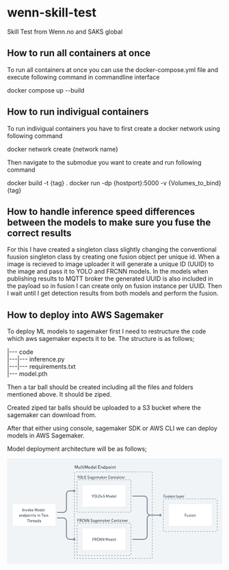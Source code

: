 # wenn-skill-test

Skill Test from Wenn.no and SAKS global

## How to run all containers at once
To run all containers at once you can use the docker-compose.yml file and execute following command in commandline interface

docker compose up --build

## How to run indivigual containers
To run indivigual containers you have to first create a docker network using following command

docker network create {network name}

Then navigate to the submodue you want to create and run following command

docker build -t {tag} .
docker run -dp {hostport}:5000 -v {Volumes_to_bind} {tag}

## How to handle inference speed differences between the models to make sure you fuse the correct results

For this I have created a singleton class slightly changing the conventional fuusion singleton class by creating one fusion object per unique id.
When a image is recieved to image uploader it will generate a unique ID (UUID) to the image and pass it to YOLO and FRCNN models.
In the models when publishing results to MQTT broker the generated UUID is also included in the payload so in fusion I can create 
only on fusion instance per UUID. Then I wait until I get detection results from both models and perform the fusion.

## How to deploy into AWS Sagemaker

To deploy ML models to sagemaker first I need to restructure the code which aws sagemaker expects it to be. The structure is as follows;

|--- code  
|---|--- inference.py  
|---|--- requirements.txt  
|--- model.pth  
 
Then a tar ball should be created including all the files and folders mentioned above. It should be ziped.

Created ziped tar balls should be uploaded to a S3 bucket where the sagemaker can download from.

After that either using console, sagemaker SDK or AWS CLI we can deploy models in AWS Sagemaker.

Model deployment architecture will be as follows;

![title](sagemaker_deployment.png)

